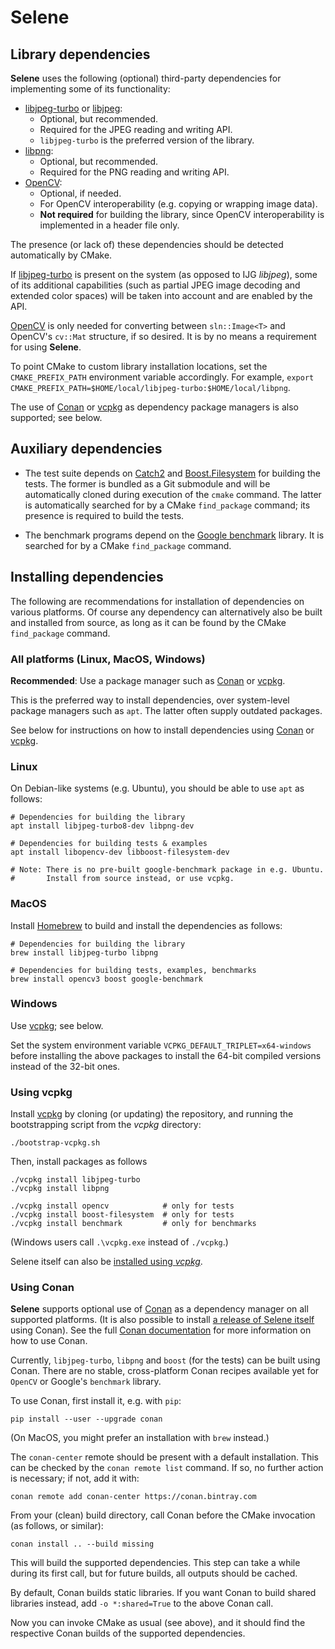 # Selene

## Library dependencies

**Selene** uses the following (optional) third-party dependencies for implementing some of its functionality:

  - [libjpeg-turbo](https://github.com/libjpeg-turbo/libjpeg-turbo) or [libjpeg](http://www.ijg.org/):
    - Optional, but recommended.
    - Required for the JPEG reading and writing API.
    - `libjpeg-turbo` is the preferred version of the library.
  - [libpng](http://www.libpng.org/pub/png/libpng.html):
    - Optional, but recommended.
    - Required for the PNG reading and writing API.
  - [OpenCV](https://opencv.org/):
    - Optional, if needed.
    - For OpenCV interoperability (e.g. copying or wrapping image data).
    - **Not required** for building the library, since OpenCV interoperability is implemented in a header file only.

The presence (or lack of) these dependencies should be detected automatically by CMake.

If [libjpeg-turbo](https://github.com/libjpeg-turbo/libjpeg-turbo) is present on the system (as opposed to IJG *libjpeg*),
some of its additional capabilities (such as partial JPEG image decoding and extended color spaces) will be taken into
account and are enabled by the API.

[OpenCV](https://opencv.org/) is only needed for converting between `sln::Image<T>` and OpenCV's `cv::Mat` structure, if
so desired.
It is by no means a requirement for using **Selene**.

To point CMake to custom library installation locations, set the `CMAKE_PREFIX_PATH` environment variable accordingly.
For example, `export CMAKE_PREFIX_PATH=$HOME/local/libjpeg-turbo:$HOME/local/libpng`. 

The use of [Conan](https://conan.io/) or [vcpkg](https://github.com/Microsoft/vcpkg) as dependency package managers is
also supported; see below.

## Auxiliary dependencies

* The test suite depends on [Catch2](https://github.com/catchorg/Catch2) and [Boost.Filesystem](http://www.boost.org/)
for building the tests.
  The former is bundled as a Git submodule and will be automatically cloned during execution of the `cmake` command.
  The latter is automatically searched for by a CMake `find_package` command; its presence is required to build the tests.

* The benchmark programs depend on the [Google benchmark](https://github.com/google/benchmark) library.
  It is searched for by a CMake `find_package` command.


## Installing dependencies

The following are recommendations for installation of dependencies on various platforms.
Of course any dependency can alternatively also be built and installed from source, as long as it can be found by the
CMake `find_package` command.

### All platforms (Linux, MacOS, Windows)

**Recommended**: Use a package manager such as [Conan](https://conan.io/) or
[vcpkg](https://github.com/Microsoft/vcpkg).

This is the preferred way to install dependencies, over system-level package managers such as `apt`.
The latter often supply outdated packages.

See below for instructions on how to install dependencies using [Conan](https://conan.io/) or
[vcpkg](https://github.com/Microsoft/vcpkg).

### Linux

On Debian-like systems (e.g. Ubuntu), you should be able to use `apt` as follows:

    # Dependencies for building the library
    apt install libjpeg-turbo8-dev libpng-dev
    
    # Dependencies for building tests & examples
    apt install libopencv-dev libboost-filesystem-dev
    
    # Note: There is no pre-built google-benchmark package in e.g. Ubuntu.
    #       Install from source instead, or use vcpkg.

### MacOS

Install [Homebrew](https://brew.sh/) to build and install the dependencies as follows:

    # Dependencies for building the library
    brew install libjpeg-turbo libpng
    
    # Dependencies for building tests, examples, benchmarks
    brew install opencv3 boost google-benchmark

### Windows

Use [vcpkg](https://github.com/Microsoft/vcpkg); see below.

Set the system environment variable `VCPKG_DEFAULT_TRIPLET=x64-windows` before installing the above packages to install
the 64-bit compiled versions instead of the 32-bit ones.

### Using vcpkg

Install [vcpkg](https://github.com/Microsoft/vcpkg) by cloning (or updating) the repository, and running the
bootstrapping script from the *vcpkg* directory:

    ./bootstrap-vcpkg.sh
    
Then, install packages as follows 

    ./vcpkg install libjpeg-turbo
    ./vcpkg install libpng
    
    ./vcpkg install opencv            # only for tests
    ./vcpkg install boost-filesystem  # only for tests
    ./vcpkg install benchmark         # only for benchmarks

(Windows users call `.\vcpkg.exe` instead of `./vcpkg`.)

Selene itself can also be [installed using *vcpkg*](installation.md).

### Using Conan

**Selene** supports optional use of [Conan](https://conan.io/) as a dependency manager on all supported platforms.
(It is also possible to install [a release of Selene itself](https://bintray.com/kmhofmann/conan-repo/selene%3Aselene)
using Conan).
See the full [Conan documentation](https://docs.conan.io/) for more information on how to use Conan.

Currently, `libjpeg-turbo`, `libpng` and `boost` (for the tests) can be built using Conan.
There are no stable, cross-platform Conan recipes available yet for `OpenCV` or Google's `benchmark` library.

To use Conan, first install it, e.g. with `pip`:

    pip install --user --upgrade conan

(On MacOS, you might prefer an installation with `brew` instead.)

The `conan-center` remote should be present with a default installation.
This can be checked by the `conan remote list` command.
If so, no further action is necessary; if not, add it with:

    conan remote add conan-center https://conan.bintray.com

From your (clean) build directory, call Conan before the CMake invocation (as follows, or similar):

    conan install .. --build missing
    
This will build the supported dependencies.
This step can take a while during its first call, but for future builds, all outputs should be cached.

By default, Conan builds static libraries.
If you want Conan to build shared libraries instead, add `-o *:shared=True` to the above Conan call.

Now you can invoke CMake as usual (see above), and it should find the respective Conan builds of the supported
dependencies.
